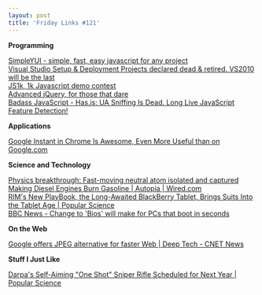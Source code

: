 ```yaml
---
layout: post
title: 'Friday Links #121'
---
```

**Programming**

[SimpleYUI - simple, fast, easy javascript for any project](http://whisperstorm.com/simpleyui/)   
[Visual Studio Setup & Deployment Projects declared dead & retired. VS2010 will be the last](http://coolthingoftheday.blogspot.com/2010/09/visual-studio-setup-deployment-projects.html)   
[JS1k, 1k Javascript demo contest ](http://js1k.com/home)   
[Advanced jQuery, for those that dare](http://james.padolsey.com/stuff/jQueryBookThing/)   
[Badass JavaScript - Has.js: UA Sniffing Is Dead. Long Live JavaScript Feature Detection! ](http://badassjs.com/post/1217357060/hasjs)

**Applications**

[Google Instant in Chrome Is Awesome, Even More Useful than on Google.com](http://lifehacker.com/5653175/google-instant-is-even-more-useful-in-chrome-than-on-googlecom?utm_source=feedburner&utm_medium=feed&utm_campaign=Feed%3A+lifehacker%2Ffull+%28Lifehacker%29)

**Science and Technology**

[Physics breakthrough: Fast-moving neutral atom isolated and captured](http://www.sciencedaily.com/releases/2010/09/100927002308.htm?utm_source=feedburner&utm_medium=feed&utm_campaign=Feed%3A+sciencedaily+%28ScienceDaily%3A+Latest+Science+News%29)   
[Making Diesel Engines Burn Gasoline | Autopia | Wired.com](http://www.wired.com/autopia/2010/09/making-diesel-engines-burn-gasoline/)   
[RIM's New PlayBook, the Long-Awaited BlackBerry Tablet, Brings Suits Into the Tablet Age | Popular Science](http://www.popsci.com/gadgets/article/2010-09/rim-unveils-famed-blackberry-tablet-playbook)   
[BBC News - Change to 'Bios' will make for PCs that boot in seconds](http://www.bbc.co.uk/news/technology-11430069)

**On the Web**

[Google offers JPEG alternative for faster Web | Deep Tech - CNET News](http://news.cnet.com/8301-30685_3-20018146-264.html?part=rss&subj=news&tag=2547-1_3-0-20)

**Stuff I Just Like**

[Darpa's Self-Aiming "One Shot" Sniper Rifle Scheduled for Next Year | Popular Science](http://www.popsci.com/technology/article/2010-10/aiming-help-snipers-lockheed-develops-one-shot-solution)
